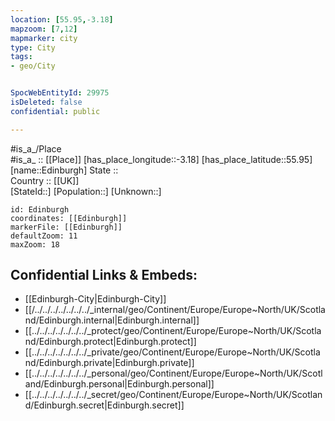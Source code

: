 ```yaml
---
location: [55.95,-3.18] 
mapzoom: [7,12] 
mapmarker: city 
type: City
tags:
- geo/City


SpocWebEntityId: 29975
isDeleted: false
confidential: public

---
```

#is_a_/Place  
#is_a_ :: [[Place]] 
[has_place_longitude::-3.18] 
[has_place_latitude::55.95] 
[name::Edinburgh] 
State ::  
Country :: [[UK]]  
[StateId::] 
[Population::] 
[Unknown::] 


```leaflet
id: Edinburgh
coordinates: [[Edinburgh]] 
markerFile: [[Edinburgh]] 
defaultZoom: 11 
maxZoom: 18
```


## Confidential Links & Embeds: 
- [[Edinburgh-City|Edinburgh-City]] 
- [[/../../../../../../../_internal/geo/Continent/Europe/Europe~North/UK/Scotland/Edinburgh.internal|Edinburgh.internal]] 
- [[../../../../../../../_protect/geo/Continent/Europe/Europe~North/UK/Scotland/Edinburgh.protect|Edinburgh.protect]] 
- [[../../../../../../../_private/geo/Continent/Europe/Europe~North/UK/Scotland/Edinburgh.private|Edinburgh.private]] 
- [[../../../../../../../_personal/geo/Continent/Europe/Europe~North/UK/Scotland/Edinburgh.personal|Edinburgh.personal]] 
- [[../../../../../../../_secret/geo/Continent/Europe/Europe~North/UK/Scotland/Edinburgh.secret|Edinburgh.secret]] 
